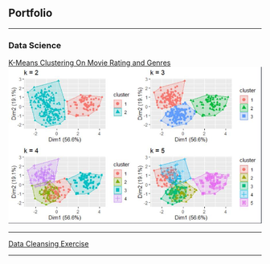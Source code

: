 ## Portfolio

---

### Data Science 

[K-Means Clustering On Movie Rating and Genres](/sample_page)
<img src="images/Capture1.JPG"/>

---
[Data Cleansing Exercise](/data_cleanse2) 



---






 
 

